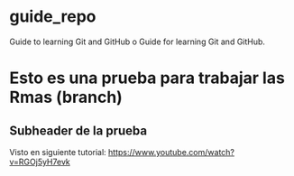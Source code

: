 # guide_repo
Guide to learning Git and GitHub o Guide for learning Git and GitHub.

# Esto es una prueba para trabajar las Rmas (branch)

## Subheader de la prueba

Visto en siguiente tutorial: https://www.youtube.com/watch?v=RGOj5yH7evk